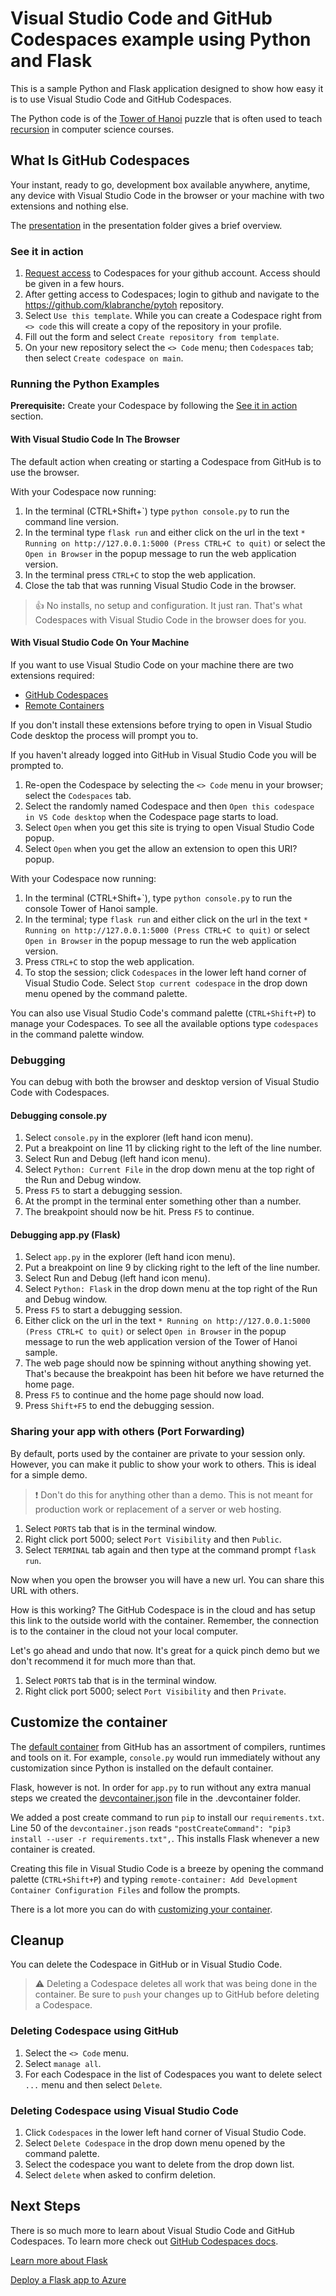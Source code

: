 # Visual Studio Code and GitHub Codespaces example using Python and Flask

This is a sample Python and Flask application designed to show how easy it is to use Visual Studio Code and GitHub Codespaces.

The Python code is of the [Tower of Hanoi](https://en.wikipedia.org/wiki/Tower_of_Hanoi) puzzle that is often used to teach [recursion](https://en.wikipedia.org/wiki/Recursion) in computer science courses.

## What Is GitHub Codespaces

Your instant, ready to go, development box available anywhere, anytime, any device with Visual Studio Code in the browser or your machine with two extensions and nothing else.

The [presentation](presentation/GithubCodespaces.pdf) in the presentation folder gives a brief overview. 

### See it in action

1. [Request access](https://github.com/features/codespaces/signup) to Codespaces for your github account.  Access should be given in a few hours.
1. After getting access to Codespaces; login to github and navigate to the https://github.com/klabranche/pytoh repository.
1. Select `Use this template`. While you can create a Codespace right from `<> code` this will create a copy of the repository in your profile.
1. Fill out the form and select `Create repository from template`.
1. On your new repository select the `<> Code` menu; then `Codespaces` tab; then select `Create codespace on main`.


### Running the Python Examples

**Prerequisite:** Create your Codespace by following the [See it in action](#see-it-in-action) section.

#### With Visual Studio Code In The Browser

The default action when creating or starting a Codespace from GitHub is to use the browser.

With your Codespace now running:

1. In the terminal (CTRL+Shift+\`) type `python console.py` to run the command line version.
1. In the terminal type `flask run` and either click on the url in the text `* Running on http://127.0.0.1:5000 (Press CTRL+C to quit)` or select the `Open in Browser` in the popup message to run the web application version.
1. In the terminal press `CTRL+C` to stop the web application.
1. Close the tab that was running Visual Studio Code in the browser.

>:thumbsup: No installs, no setup and configuration.  It just ran.  That's what Codespaces with Visual Studio Code in the browser does for you.

#### With Visual Studio Code On Your Machine
If you want to use Visual Studio Code on your machine there are two extensions required:

* [GitHub Codespaces](https://marketplace.visualstudio.com/items?itemName=GitHub.codespaces)
* [Remote Containers](https://marketplace.visualstudio.com/items?itemName=ms-vscode-remote.remote-containers)

If you don't install these extensions before trying to open in Visual Studio Code desktop the process will prompt you to.

If you haven't already logged into GitHub in Visual Studio Code you will be prompted to.

1. Re-open the Codespace by selecting the `<> Code` menu in your browser; select the `Codespaces` tab.
1. Select the randomly named Codespace and then `Open this codespace in VS Code desktop` when the Codespace page starts to load.
1. Select `Open` when you get this site is trying to open Visual Studio Code popup.
1. Select `Open` when you get the allow an extension to open this URI? popup.

With your Codespace now running:

1. In the terminal (CTRL+Shift+\`), type `python console.py` to run the console Tower of Hanoi sample.
1. In the terminal; type `flask run` and either click on the url in the text `* Running on http://127.0.0.1:5000 (Press CTRL+C to quit)` or select `Open in Browser` in the popup message to run the web application version.
1. Press `CTRL+C` to stop the web application.
1. To stop the session; click `Codespaces` in the lower left hand corner of Visual Studio Code.  Select `Stop current codespace` in the drop down menu opened by the command palette.
 
You can also use Visual Studio Code's command palette (`CTRL+Shift+P`) to manage your Codespaces.  To see all the available options type `codespaces` in the command palette window.
 
### Debugging

You can debug with both the browser and desktop version of Visual Studio Code with Codespaces.

#### Debugging console.py 

1. Select `console.py` in the explorer (left hand icon menu).
1. Put a breakpoint on line 11 by clicking right to the left of the line number.
1. Select Run and Debug (left hand icon menu).
1. Select `Python: Current File` in the drop down menu at the top right of the Run and Debug window.
1. Press `F5` to start a debugging session.
1. At the prompt in the terminal enter something other than a number.
1. The breakpoint should now be hit.  Press `F5` to continue.

#### Debugging app.py (Flask)

1. Select `app.py` in the explorer (left hand icon menu).
1. Put a breakpoint on line 9 by clicking right to the left of the line number.
1. Select Run and Debug (left hand icon menu).
1. Select `Python: Flask` in the drop down menu at the top right of the Run and Debug window.
1. Press `F5` to start a debugging session.
1. Either click on the url in the text `* Running on http://127.0.0.1:5000 (Press CTRL+C to quit)` or select `Open in Browser` in the popup message to run the web application version of the Tower of Hanoi sample.
1. The web page should now be spinning without anything showing yet.  That's because the breakpoint has been hit before we have returned the home page.
1. Press `F5` to continue and the home page should now load.
1. Press `Shift+F5` to end the debugging session.

### Sharing your app with others (Port Forwarding)

By default, ports used by the container are private to your session only.  However, you can make it public to show your work to others.  This is ideal for a simple demo.  

>:exclamation: Don't do this for anything other than a demo.  This is not meant for production work or replacement of a server or web hosting.

1. Select `PORTS` tab that is in the terminal window.
1. Right click port 5000; select `Port Visibility` and then `Public`.
1. Select `TERMINAL` tab again and then type at the command prompt `flask run`.

Now when you open the browser you will have a new url.  You can share this URL with others.

How is this working?  The GitHub Codespace is in the cloud and has setup this link to the outside world with the container.  Remember, the connection is to the container in the cloud not your local computer.

Let's go ahead and undo that now.  It's great for a quick pinch demo but we don't recommend it for much more than that.  

1. Select `PORTS` tab that is in the terminal window.
1. Right click port 5000; select `Port Visibility` and then `Private`.

## Customize the container

The [default container](https://docs.github.com/en/codespaces/setting-up-your-project-for-codespaces/introduction-to-dev-containers#using-the-default-dev-container-configuration) from GitHub has an assortment of compilers, runtimes and tools on it.  For example, `console.py` would run immediately without any customization since Python is installed on the default container.

Flask, however is not.  In order for `app.py` to run without any extra manual steps we created the [devcontainer.json](https://github.com/klabranche/pytoh/blob/main/.devcontainer/devcontainer.json) file in the .devcontainer folder.

We added a post create command to run `pip` to install our `requirements.txt`.  Line 50 of the `devcontainer.json` reads `"postCreateCommand": "pip3 install --user -r requirements.txt",`. This installs Flask whenever a new container is created.

Creating this file in Visual Studio Code is a breeze by opening the command palette (`CTRL+Shift+P`) and typing `remote-container: Add Development Container Configuration Files` and follow the prompts.  

There is a lot more you can do with [customizing your container](https://code.visualstudio.com/docs/remote/create-dev-container).

## Cleanup

You can delete the Codespace in GitHub or in Visual Studio Code.

>:warning: Deleting a Codespace deletes all work that was being done in the container.  Be sure to `push` your changes up to GitHub before deleting a Codespace.

### Deleting Codespace using GitHub
1. Select the `<> Code` menu.
1. Select `manage all`.  
1. For each Codespace in the list of Codespaces you want to delete select `...` menu and then select `Delete`.

### Deleting Codespace using Visual Studio Code
1. Click `Codespaces` in the lower left hand corner of Visual Studio Code. 
1. Select `Delete Codespace` in the drop down menu opened by the command palette.
1. Select the codespace you want to delete from the drop down list.
1. Select `delete` when asked to confirm deletion.

## Next Steps

There is so much more to learn about Visual Studio Code and GitHub Codespaces. To learn more check out [GitHub Codespaces docs](https://docs.github.com/en/codespaces).

[Learn more about Flask](https://flask.palletsprojects.com/en/2.1.x/quickstart/#a-minimal-application)

[Deploy a Flask app to Azure](https://docs.microsoft.com/en-us/azure/app-service/quickstart-python?toc=%2Fazure%2Fdeveloper%2Fpython%2Ftoc.json&bc=%2Fazure%2Fdeveloper%2Fbreadcrumb%2Ftoc.json&tabs=flask%2Cwindows%2Cazure-portal%2Cterminal-bash%2Cvscode-deploy%2Cdeploy-instructions-azportal%2Cdeploy-instructions-zip-azcli) 

